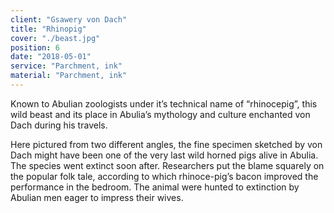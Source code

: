 ```yaml
---
client: "Gsawery von Dach"
title: "Rhinopig"
cover: "./beast.jpg"
position: 6
date: "2018-05-01"
service: "Parchment, ink"
material: "Parchment, ink"
---
```

Known to Abulian zoologists under it’s technical name of “rhinocepig”, this wild beast and its place in Abulia’s mythology and culture enchanted von Dach during his travels. 

Here pictured from two different angles, the fine specimen sketched by von Dach might have been one of the very last wild horned pigs alive in Abulia. The species went extinct soon after. Researchers put the blame squarely on the popular folk tale, according to which rhinoce-pig’s bacon improved the performance in the bedroom. The animal were hunted to extinction by Abulian men eager to impress their wives.
